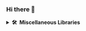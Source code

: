 ### Hi there 👋
<details>
  <summary><b>🛠️&nbsp;&nbsp;Miscellaneous Libraries</b></summary>
  <br/>


<img src="https://www.vectorlogo.zone/logos/microsoft_azure/microsoft_azure-icon.svg" alt="azure" width="40" height="40"/> </a> <a href="https://www.gnu.org/software/bash/" target="_blank"> 


<img src=https://raw.githubusercontent.com/devicons/devicon/master/icons/mysql/mysql-original.svg alt="mysql" width="40" height="40"/> </a> <a href="https://www.mysql.com/" target="_blank"> 

<img src=https://raw.githubusercontent.com/numpy/numpy/main/branding/logo/secondary/numpylogo2.svg alt="mysql" width="40" height="40"/> </a> <a href="https://www.numpy.com/" target="_blank"> 





</details>


<!--
**ssopic/ssopic** is a ✨ _special_ ✨ repository because its `README.md` (this file) appears on your GitHub profile.
#I need to check tableaus width
<img src=https://www.tableau.com/sites/default/files/2022-04/TableauLogo_RGB.png alt="Tableau" width="40" height="40"/> </a> <a href="https://www.tableau.com" target="_blank"> 

Here are some ideas to get you started:

- 🔭 I’m currently working on ...
- 🌱 I’m currently learning ...
- 👯 I’m looking to collaborate on ...
- 🤔 I’m looking for help with ...
- 💬 Ask me about ...
- 📫 How to reach me: ...
- ⚡ Fun fact: ...
-->

